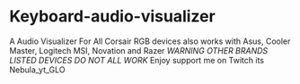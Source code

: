 # Keyboard-audio-visualizer
A Audio Visualizer For All Corsair RGB devices also works with Asus, Cooler Master, Logitech MSI, Novation and Razer
*WARNING OTHER BRANDS LISTED DEVICES DO NOT ALL WORK*
Enjoy support me on Twitch its Nebula_yt_GLO

